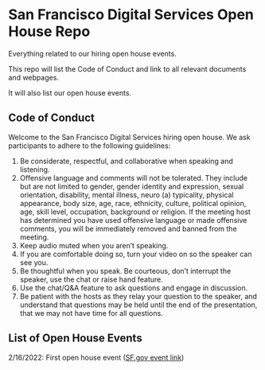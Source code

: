 # San Francisco Digital Services Open House Repo
Everything related to our hiring open house events.

This repo will list the Code of Conduct and link to all relevant documents and webpages.

It will also list our open house events.

## Code of Conduct

Welcome to the San Francisco Digital Services hiring open house. We ask participants to adhere to the following guidelines:

1. Be considerate, respectful, and collaborative when speaking and listening.
2. Offensive language and comments will not be tolerated. They include but are not limited to gender, gender identity and expression, sexual orientation, disability, mental illness, neuro (a) typicality, physical appearance, body size, age, race, ethnicity, culture, political opinion, age, skill level, occupation, background or religion. If the meeting host has determined you have used offensive language or made offensive comments, you will be immediately removed and banned from the meeting.
3. Keep audio muted when you aren’t speaking.
4. If you are comfortable doing so, turn your video on so the speaker can see you.
5. Be thoughtful when you speak. Be courteous, don’t interrupt the speaker, use the chat or raise hand feature. 
6. Use the chat/Q&A feature to ask questions and engage in discussion.
7. Be patient with the hosts as they relay your question to the speaker, and understand that questions may be held until the end of the presentation, that we may not have time for all questions.

## List of Open House Events

2/16/2022: First open house event ([SF.gov event link](https://sf.gov/events/february-16-2022/meet-san-francisco-digital-services))   
